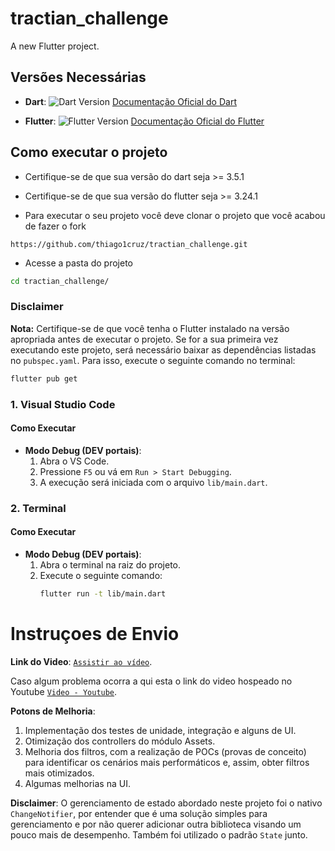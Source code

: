 # tractian_challenge

A new Flutter project.

## Versões Necessárias

- **Dart**: ![Dart Version](https://img.shields.io/static/v1?label=Dart&amp;message=3.5.3&amp;color=blue&amp;logo=dart)
  [Documentação Oficial do Dart](https://dart.dev)

- **Flutter**: ![Flutter Version](https://img.shields.io/static/v1?label=Flutter&amp;message=3.24.3&amp;color=blue&amp;logo=flutter)
  [Documentação Oficial do Flutter](https://docs.flutter.dev/get-started/install)



## Como executar o projeto

- Certifique-se de que sua versão do dart seja >= 3.5.1

- Certifique-se de que sua versão do flutter seja >= 3.24.1

- Para executar o seu projeto você deve clonar o projeto que você acabou de fazer o fork

```ssh
https://github.com/thiago1cruz/tractian_challenge.git
```
- Acesse a pasta do projeto

```sh
cd tractian_challenge/
```

### Disclaimer

**Nota:** Certifique-se de que você tenha o Flutter instalado na versão apropriada antes de executar o projeto. Se for a sua primeira vez executando este projeto, será necessário baixar as dependências listadas no `pubspec.yaml`. Para isso, execute o seguinte comando no terminal:

```sh
flutter pub get
```

### 1. Visual Studio Code

#### Como Executar

- **Modo Debug (DEV portais)**:
  1. Abra o VS Code.
  2. Pressione `F5` ou vá em `Run > Start Debugging`.
  3. A execução será iniciada com o arquivo `lib/main.dart`.

### 2. Terminal

#### Como Executar

- **Modo Debug (DEV portais)**:
  1. Abra o terminal na raiz do projeto.
  2. Execute o seguinte comando:
     ```sh
     flutter run -t lib/main.dart
     ```


# Instruçoes de Envio

**Link do Video**: 
[`Assistir ao vídeo`](./assets/video/tractian_challenge.mp4).

Caso algum problema ocorra a qui esta o link do video hospeado no Youtube [`Video - Youtube`](https://youtu.be/cRni5hjPc4g).


**Potons de Melhoria**: 
1. Implementação dos testes de unidade, integração e alguns de UI.
2. Otimização dos controllers do módulo Assets.
3. Melhoria dos filtros, com a realização de POCs (provas de conceito) para identificar os cenários mais performáticos e, assim, obter filtros mais otimizados.
4. Algumas melhorias na UI.


**Disclaimer**:
O gerenciamento de estado abordado neste projeto foi o nativo `ChangeNotifier`, por entender que é uma solução simples para gerenciamento e por não querer adicionar outra biblioteca visando um pouco mais de desempenho. Também foi utilizado o padrão `State` junto.